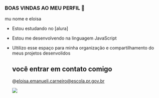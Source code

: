 ### BOAS VINDAS AO MEU PERFIL 🥞 

mu nome e eloisa

- Estou estudando no [alura]
- Estou me desenvolvendo na linguagem JavaScript
- Ultilizo esse espaço para minha organização e compartilhamento do meus projetos desenvolidos

  ## você entrar em contato comigo


  @eloisa.emanueli.carneiro@escola.pr.gov.br


  ![](https://media1.tenor.com/m/FXXjYDgBKNgAAAAC/mulan-reflection.gif)
